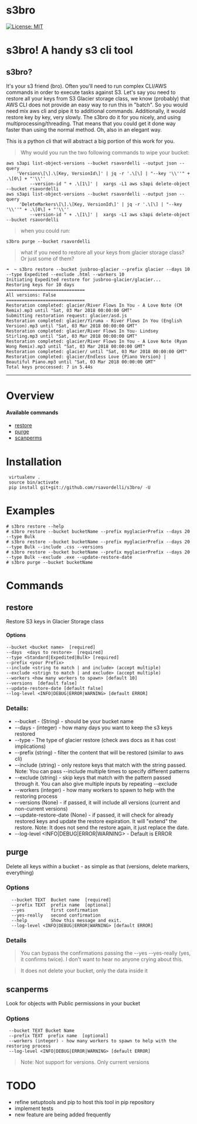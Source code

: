 # s3bro
[![License: MIT](https://img.shields.io/badge/License-MIT-yellow.svg)](https://raw.githubusercontent.com/rsavordelli/s3bro/master/README.md)

# s3bro! A handy s3 cli tool
s3bro?
---
It's your s3 friend (bro). Often you'll need to run complex CLI/AWS commands in order to execute tasks against S3.  Let's say you need to restore all your keys from S3 Glacier storage class, we know (probably) that AWS CLI does not provide an easy way to run this in "batch". So you would need mix aws cli and pipe it to additional commands. Additionally, it would restore key by key, very slowly.
The s3bro do it for you nicely, and using multiprocessing/threading. That means that you could get it done way faster than using the normal method. Oh, also in an elegant way.

This is a python cli that will abstract a big portion of this work for you.
> Why would you run the two following commands to wipe your bucket:
```
aws s3api list-object-versions --bucket rsavordelli --output json --query
    'Versions\[\].\[Key, VersionId\]' | jq -r '.\[\] | "--key '\\''" + .\[0\] + "'\\''
         --version-id " + .\[1\]' |  xargs -L1 aws s3api delete-object --bucket rsavordelli
aws s3api list-object-versions --bucket rsavordelli --output json --query
     'DeleteMarkers\[\].\[Key, VersionId\]' | jq -r '.\[\] | "--key '\\''" + .\[0\] + "'\\''
         --version-id " + .\[1\]' |  xargs -L1 aws s3api delete-object --bucket rsavordelli
```
> when you could run:
```
s3bro purge --bucket rsavordelli
```
> what if you need to restore all your keys from glacier storage class? Or just some of them?
```
➜  ~ s3bro restore --bucket jusbroo-glacier --prefix glacier --days 10 --type Expedited --exclude .html --workers 10
Initiating Expedited restore for jusbroo-glacier/glacier...
Restoring keys for 10 days
==============================
All versions: False
==============================
Restoration completed: glacier/River Flows In You - A Love Note (CM Remix).mp3 until "Sat, 03 Mar 2018 00:00:00 GMT"
Submitting restoration request: glacier/asd.js
Restoration completed: glacier/Yiruma - River Flows In You (English Version).mp3 until "Sat, 03 Mar 2018 00:00:00 GMT"
Restoration completed: glacier/River Flows In You- Lindsey Stirling.mp3 until "Sat, 03 Mar 2018 00:00:00 GMT"
Restoration completed: glacier/River Flows In You - A Love Note (Ryan Wong Remix).mp3 until "Sat, 03 Mar 2018 00:00:00 GMT"
Restoration completed: glacier/ until "Sat, 03 Mar 2018 00:00:00 GMT"
Restoration completed: glacier/Endless Love {Piano Version} | Beautiful Piano.mp3 until "Sat, 03 Mar 2018 00:00:00 GMT"
Total keys proccessed: 7 in 5.44s
```
----
# Overview
#### Available commands
 - [restore](#restore)
 - [purge](#purge)
 - [scanperms](#scanperms)

# Installation
```
 virtualenv .
 source bin/activate
 pip install git+git://github.com/rsavordelli/s3bro/ -U
```
# Examples
```
# s3bro restore --help
# s3bro restore --bucket bucketName --prefix myglacierPrefix --days 20 --type Bulk
# s3bro restore --bucket bucketName --prefix myglacierPrefix --days 20 --type Bulk --include .css --versions
# s3bro restore --bucket bucketName --prefix myglacierPrefix --days 20 --type Bulk --exclude .exe --update-restore-date
# s3bro purge --bucket bucketName
```
# Commands
##  restore
 Restore S3 keys in Glacier Storage class
#### Options
```
--bucket <bucket name>  [required]
--days  <days to restore>  [required]
--type <Standard|Expedited|Bulk> [required]
--prefix <your Prefix>
--include <string to match | and include> (accept multiple)
--exclude <strign to match | and exclude> (accept multiple)
--workers <how many workers to spawn> [default 10]
--versions  [default false]
--update-restore-date [default false]
--log-level <INFO|DEBUG|ERROR|WARNING> [default ERROR]
```
### Details:
 - --bucket -  (String) - should be your bucket name
 - --days - (integer) - how many days you want to keep the s3 keys restored
 - --type - The type of glacier restore (check aws docs as it has cost implications)
 - --prefix (string) - filter the content that will be restored (similar to aws cli)
 - --include (string) - only restore keys that match with the string passed. Note: You can pass --include multiple times to specify
   different patterns
 - --exclude (string) - skip keys that match with the pattern passed through it. You can also give multiple inputs by repeating --exclude
 - --workers (integer) - how many workers to spawn to help with the restoring process
 - --versions (None) - if passed, it will include all versions (current and non-current versions)
 - --update-restore-date (None) - if passed, it will check for already restored keys and update the restore expiration. It will "extend" the
   restore. Note: It does not send the restore again, it just replace
   the date.
 - --log-level <INFO|DEBUG|ERROR|WARNING> - Default is ERROR

## purge

 Delete all keys within a bucket - as simple as that (versions, delete markers, everything)

### Options
```
  --bucket TEXT  Bucket name  [required]
  --prefix TEXT  prefix name  [optional]
  --yes          first confirmation
  --yes-really   second confirmation
  --help         Show this message and exit.
  --log-level <INFO|DEBUG|ERROR|WARNING> [default ERROR]
```
### Details
> You can bypass the confirmations passing the --yes --yes-really (yes, it confirms twice). I don't want to hear no anyone crying about this.

> It does not delete your bucket, only the data inside it
## scanperms

Look for objects with Public permissions in your bucket
### Options
```
 --bucket TEXT Bucket Name
 --prefix TEXT  prefix name  [optional]
 --workers (integer) - how many workers to spawn to help with the restoring process
 --log-level <INFO|DEBUG|ERROR|WARNING> [default ERROR]
```
> Note: Not support for versions. Only current versions

# TODO
- refine setuptools and pip to host this tool in pip repository
- implement tests
- new feature are being added frequently